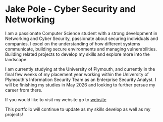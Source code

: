 # Jake Pole - Cyber Security and Networking

I am a passionate Computer Science student with a strong development in Networking and Cyber Security, passionate about securing individuals and companies. I excel on the understanding of how different systems communicate, building secure environments and managing vulnerabilities. Building related projects to develop my skills and explore more into the landscape.

I am currently studying at the University of Plymouth, and currently in the final few weeks of my placement year working within the University of Plymouth's Information Security Team as an Enterprise Security Analyst. I will be finishing my studies in May 2026 and looking to further persue my career from there.

If you would like to visit my website go to 
[website](www.jakepole.uk)

This portfolio will continue to update as my skills develop as well as my projects!